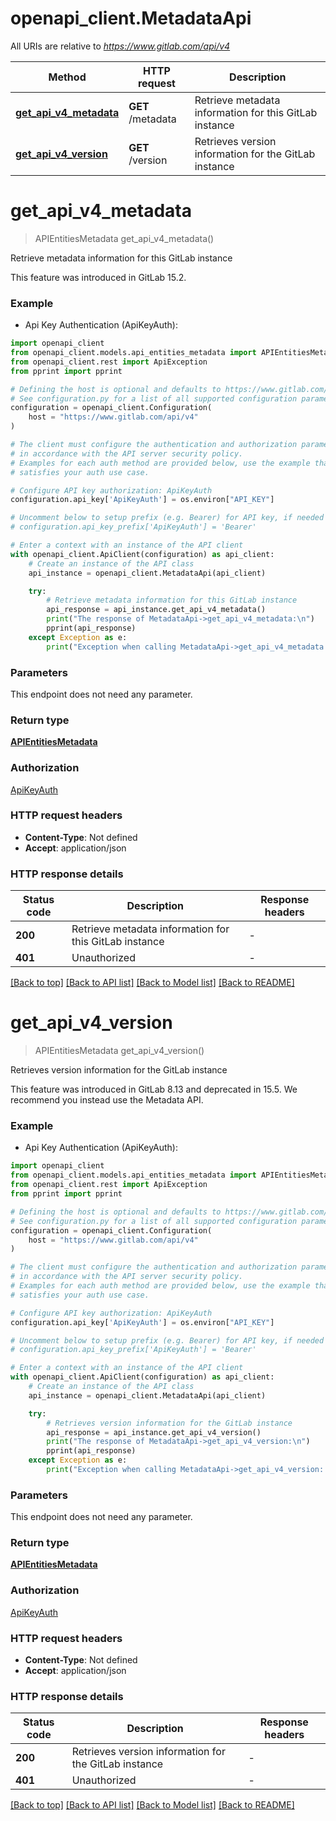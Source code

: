 # openapi_client.MetadataApi

All URIs are relative to *https://www.gitlab.com/api/v4*

Method | HTTP request | Description
------------- | ------------- | -------------
[**get_api_v4_metadata**](MetadataApi.md#get_api_v4_metadata) | **GET** /metadata | Retrieve metadata information for this GitLab instance
[**get_api_v4_version**](MetadataApi.md#get_api_v4_version) | **GET** /version | Retrieves version information for the GitLab instance


# **get_api_v4_metadata**
> APIEntitiesMetadata get_api_v4_metadata()

Retrieve metadata information for this GitLab instance

This feature was introduced in GitLab 15.2.

### Example

* Api Key Authentication (ApiKeyAuth):

```python
import openapi_client
from openapi_client.models.api_entities_metadata import APIEntitiesMetadata
from openapi_client.rest import ApiException
from pprint import pprint

# Defining the host is optional and defaults to https://www.gitlab.com/api/v4
# See configuration.py for a list of all supported configuration parameters.
configuration = openapi_client.Configuration(
    host = "https://www.gitlab.com/api/v4"
)

# The client must configure the authentication and authorization parameters
# in accordance with the API server security policy.
# Examples for each auth method are provided below, use the example that
# satisfies your auth use case.

# Configure API key authorization: ApiKeyAuth
configuration.api_key['ApiKeyAuth'] = os.environ["API_KEY"]

# Uncomment below to setup prefix (e.g. Bearer) for API key, if needed
# configuration.api_key_prefix['ApiKeyAuth'] = 'Bearer'

# Enter a context with an instance of the API client
with openapi_client.ApiClient(configuration) as api_client:
    # Create an instance of the API class
    api_instance = openapi_client.MetadataApi(api_client)

    try:
        # Retrieve metadata information for this GitLab instance
        api_response = api_instance.get_api_v4_metadata()
        print("The response of MetadataApi->get_api_v4_metadata:\n")
        pprint(api_response)
    except Exception as e:
        print("Exception when calling MetadataApi->get_api_v4_metadata: %s\n" % e)
```



### Parameters

This endpoint does not need any parameter.

### Return type

[**APIEntitiesMetadata**](APIEntitiesMetadata.md)

### Authorization

[ApiKeyAuth](../README.md#ApiKeyAuth)

### HTTP request headers

 - **Content-Type**: Not defined
 - **Accept**: application/json

### HTTP response details

| Status code | Description | Response headers |
|-------------|-------------|------------------|
**200** | Retrieve metadata information for this GitLab instance |  -  |
**401** | Unauthorized |  -  |

[[Back to top]](#) [[Back to API list]](../README.md#documentation-for-api-endpoints) [[Back to Model list]](../README.md#documentation-for-models) [[Back to README]](../README.md)

# **get_api_v4_version**
> APIEntitiesMetadata get_api_v4_version()

Retrieves version information for the GitLab instance

This feature was introduced in GitLab 8.13 and deprecated in 15.5. We recommend you instead use the Metadata API.

### Example

* Api Key Authentication (ApiKeyAuth):

```python
import openapi_client
from openapi_client.models.api_entities_metadata import APIEntitiesMetadata
from openapi_client.rest import ApiException
from pprint import pprint

# Defining the host is optional and defaults to https://www.gitlab.com/api/v4
# See configuration.py for a list of all supported configuration parameters.
configuration = openapi_client.Configuration(
    host = "https://www.gitlab.com/api/v4"
)

# The client must configure the authentication and authorization parameters
# in accordance with the API server security policy.
# Examples for each auth method are provided below, use the example that
# satisfies your auth use case.

# Configure API key authorization: ApiKeyAuth
configuration.api_key['ApiKeyAuth'] = os.environ["API_KEY"]

# Uncomment below to setup prefix (e.g. Bearer) for API key, if needed
# configuration.api_key_prefix['ApiKeyAuth'] = 'Bearer'

# Enter a context with an instance of the API client
with openapi_client.ApiClient(configuration) as api_client:
    # Create an instance of the API class
    api_instance = openapi_client.MetadataApi(api_client)

    try:
        # Retrieves version information for the GitLab instance
        api_response = api_instance.get_api_v4_version()
        print("The response of MetadataApi->get_api_v4_version:\n")
        pprint(api_response)
    except Exception as e:
        print("Exception when calling MetadataApi->get_api_v4_version: %s\n" % e)
```



### Parameters

This endpoint does not need any parameter.

### Return type

[**APIEntitiesMetadata**](APIEntitiesMetadata.md)

### Authorization

[ApiKeyAuth](../README.md#ApiKeyAuth)

### HTTP request headers

 - **Content-Type**: Not defined
 - **Accept**: application/json

### HTTP response details

| Status code | Description | Response headers |
|-------------|-------------|------------------|
**200** | Retrieves version information for the GitLab instance |  -  |
**401** | Unauthorized |  -  |

[[Back to top]](#) [[Back to API list]](../README.md#documentation-for-api-endpoints) [[Back to Model list]](../README.md#documentation-for-models) [[Back to README]](../README.md)

